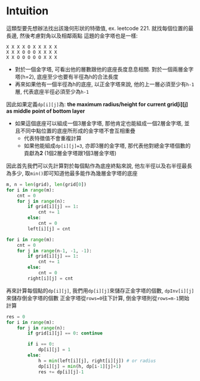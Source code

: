 # Intuition

這類型要先想辦法找出該幾何形狀的特徵值, ex. leetcode 221. 就找每個位置的最長邊, 然後考慮對角以及相鄰兩點
這題的金字塔也是一樣:
```
X X X X O X X X X X
X X X O O O X X X X
X X O O O O O X X X
```

- 對於一個金字塔, 可看出他的層數跟他的底座長度息息相關. 對於一個兩層金字塔(h=2), 底座至少也要有半徑為h的合法長度
- 再來如果他有一個半徑為h的底座, 以正金字塔來說, 他的上一層必須至少有`h-1`層, 代表底座半徑必須至少為`h-1`

因此如果定義`dp[i][j]`為: **the maximum radius/height for current grid[i][j] as middle point of bottom layer**
- 如果這個底座可以組成一個3層金字塔, 那他肯定也能組成一個2層金字塔, 並且不同中點位置的底座所形成的金字塔不會互相重疊
  - 代表特徵值不會重複計算
  - 如果他能組成`dp[i][j]=3`, 亦即3層的金字塔, 那代表他對總金字塔個數的貢獻為**2** (1個2層金字塔跟1個3層金字塔)

因此首先我們可以先計算對於每個點作為底座終點來說, 他左半徑以及右半徑最長為多少, 取`min()`即可知道他最多能作為幾層金字塔的底座

```py
m, n = len(grid), len(grid[0])
for i in range(m):
    cnt = 0
    for j in range(n):
        if grid[i][j] == 1:
            cnt += 1
        else:
            cnt = 0
        left[i][j] = cnt

for i in range(m):
    cnt = 0
    for j in range(n-1, -1, -1):
        if grid[i][j] == 1:
            cnt += 1
        else:
            cnt = 0
        right[i][j] = cnt
```

再來計算每個點的`dp[i][j]`, 我們用`dp[i][j]`來儲存正金字塔的個數, `dpInv[i][j]`來儲存倒金字塔的個數
正金字塔從`rows=0`往下計算, 倒金字塔則從`rows=m-1`開始計算
```py
res = 0
for i in range(m):
    for j in range(n):
        if grid[i][j] == 0: continue

        if i == 0:
            dp[i][j] = 1
        else:
            h = min(left[i][j], right[i][j]) # or radius
            dp[i][j] = min(h, dp[i-1][j]+1)
            res += dp[i][j]-1
```


